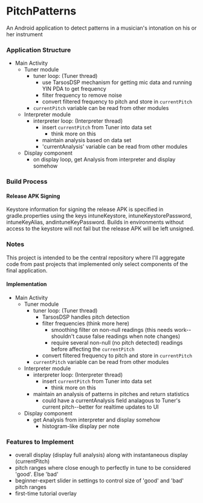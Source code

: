 # PitchPatterns
An Android application to detect patterns in a musician's intonation on his or her instrument


### Application Structure
* Main Activity
  * Tuner module
    * tuner loop: (Tuner thread)
      * use TarsosDSP mechanism for getting mic data and running YIN PDA to get frequency
      * filter frequency to remove noise
      * convert filtered frequency to pitch and store in `currentPitch`
    * `currentPitch` variable can be read from other modules
  * Interpreter module
    * interpreter loop: (Interpreter thread)
      * insert `currentPitch` from Tuner into data set
        * think more on this
      * maintain analysis  based on data set
      * 'currentAnalysis' variable can be read from other modules
  * Display component
    * on display loop, get Analysis from interpreter and display somehow


### Build Process

#### Release APK Signing
Keystore information for signing the release APK is specified in gradle.properties using the keys
intuneKeystore, intuneKeystorePassword, intuneKeyAlias, andintuneKeyPassword. Builds in environments
without access to the keystore will not fail but the release APK will be left unsigned.


### Notes
This project is intended to be the central repository where I'll aggregate code from past projects that implemented only select components of the final application.

#### Implementation
* Main Activity
  * Tuner module
    * tuner loop: (Tuner thread)
      * TarsosDSP handles pitch detection
      * filter frequencies (think more here)
        * smoothing filter on non-null readings (this needs work--shouldn't cause false readings when note changes)
        * require several non-null (no pitch detected) readings before affecting the `currentPitch`
      * convert filtered frequency to pitch and store in `currentPitch`
    * `currentPitch` variable can be read from other modules
  * Interpreter module
    * interpreter loop: (Interpreter thread)
      * insert `currentPitch` from Tuner into data set
        * think more on this
    * maintain an analysis of patterns in pitches and return statistics
      * could have a currentAnalysis field analagous to Tuner's current pitch--better for realtime updates to UI
  * Display component
    * get Analysis from interpreter and display somehow
      * histogram-like display per note


### Features to Implement
* overall display (display full analysis) along with instantaneous display (currentPitch)
* pitch ranges where close enough to perfectly in tune to be considered 'good'. Else 'bad'
* beginner-expert slider in settings to control size of 'good' and 'bad' pitch ranges
* first-time tutorial overlay
